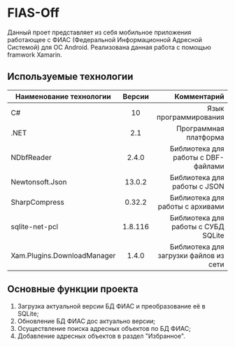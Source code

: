 # FIAS-Off
Данный проет представляет из себя мобильное приложения работающее с ФИАС (Федеральной Информационной Адресной Системой) для ОС Android.
Реализована данная работа с помощью framwork Xamarin.

## Используемые технологии
| Наименование технологии | Версии | Комментарий |
| ------------- |:------------------:| -----:|
| C#    | 10 | Язык программирования |
| .NET  | 2.1 | Программная платформа |
| NDbfReader  | 2.4.0 | Библиотека для работы с DBF-файлами |
| Newtonsoft.Json  | 13.0.2 | Библиотека для работы с JSON |
| SharpCompress  | 0.32.2 | Библиотека для работы с архивами |
| sqlite-net-pcl  | 1.8.116 | Библиотека для работы с СУБД SQLite |
| Xam.Plugins.DownloadManager  | 1.4.0 | Библиотека для загрузки файлов из сети |

## Основные функции проекта
1. Загрузка актуальной версии БД ФИАС и преобразование её в SQLite;
2. Обновление БД ФИАС дос актуально версии;
3. Осуществление поиска адресных объектов по БД ФИАС;
4. Добавление адресных объектов в раздел "Избранное".
